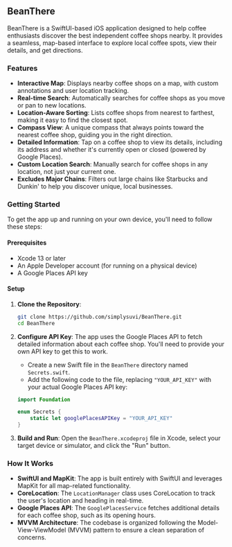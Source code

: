 ## BeanThere

BeanThere is a SwiftUI-based iOS application designed to help coffee enthusiasts discover the best independent coffee shops nearby. It provides a seamless, map-based interface to explore local coffee spots, view their details, and get directions.

### Features

- **Interactive Map**: Displays nearby coffee shops on a map, with custom annotations and user location tracking.
- **Real-time Search**: Automatically searches for coffee shops as you move or pan to new locations.
- **Location-Aware Sorting**: Lists coffee shops from nearest to farthest, making it easy to find the closest spot.
- **Compass View**: A unique compass that always points toward the nearest coffee shop, guiding you in the right direction.
- **Detailed Information**: Tap on a coffee shop to view its details, including its address and whether it's currently open or closed (powered by Google Places).
- **Custom Location Search**: Manually search for coffee shops in any location, not just your current one.
- **Excludes Major Chains**: Filters out large chains like Starbucks and Dunkin' to help you discover unique, local businesses.

### Getting Started

To get the app up and running on your own device, you'll need to follow these steps:

#### Prerequisites

- Xcode 13 or later
- An Apple Developer account (for running on a physical device)
- A Google Places API key

#### Setup

1. **Clone the Repository**:
   ```bash
   git clone https://github.com/simplysuvi/BeanThere.git
   cd BeanThere
   ```

2. **Configure API Key**:
   The app uses the Google Places API to fetch detailed information about each coffee shop. You'll need to provide your own API key to get this to work.

   - Create a new Swift file in the `BeanThere` directory named `Secrets.swift`.
   - Add the following code to the file, replacing `"YOUR_API_KEY"` with your actual Google Places API key:

   ```swift
   import Foundation

   enum Secrets {
       static let googlePlacesAPIKey = "YOUR_API_KEY"
   }
   ```

3. **Build and Run**:
   Open the `BeanThere.xcodeproj` file in Xcode, select your target device or simulator, and click the "Run" button.

### How It Works

- **SwiftUI and MapKit**: The app is built entirely with SwiftUI and leverages MapKit for all map-related functionality.
- **CoreLocation**: The `LocationManager` class uses CoreLocation to track the user's location and heading in real-time.
- **Google Places API**: The `GooglePlacesService` fetches additional details for each coffee shop, such as its opening hours.
- **MVVM Architecture**: The codebase is organized following the Model-View-ViewModel (MVVM) pattern to ensure a clean separation of concerns.
